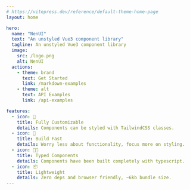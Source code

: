 ```yaml
---
# https://vitepress.dev/reference/default-theme-home-page
layout: home

hero:
  name: "NenUI"
  text: "An unstyled Vue3 component library"
  tagline: An unstyled Vue3 component library
  image:
    src: /logo.png
    alt: NenUI
  actions:
    - theme: brand
      text: Get Started
      link: /markdown-examples
    - theme: alt
      text: API Examples
      link: /api-examples

features:
  - icon: 🎨
    title: Fully Customizable
    details: Components can be styled with TailwindCSS classes.
  - icon: 🚀
    title: Build Fast
    details: Worry less about functionality, focus more on styling.
  - icon: 💪🏾
    title: Typed Components
    details: Components have been built completely with typescript.
  - icon: 📦
    title: Lightweight
    details: Zero deps and browser friendly, ~6kb bundle size.
---
```


